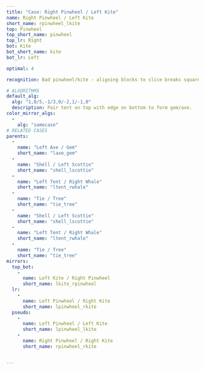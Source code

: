 ```yaml
---
title: "Case: Right Pinwheel / Left Kite"
name: Right Pinwheel / Left Kite
short_name: rpinwheel_lkite
top: Pinwheel
top_short_name: pinwheel
top_lr: Right
bot: Kite
bot_short_name: kite
bot_lr: Left

optimal: 4

recognition: Bad pinwheel/kite - aligning blocks to slice breaks squareshape.

# ALGORITHMS
default_alg:
  alg: "1,0/5,-1/3,0/-2,1/-1,0"
  description: Pair tent on top with edge on bottom to form gem/axe.
color_mirror_algs:
  -
    alg: "samecase"
# RELATED CASES
parents:
  -
    name: "Left Axe / Gem"
    short_name: "laxe_gem"
  -
    name: "Shell / Left Scottie"
    short_name: "shell_lscottie"
  -
    name: "Left Tent / Right Whale"
    short_name: "ltent_rwhale"
  -
    name: "Tie / Tree"
    short_name: "tie_tree"
  -
    name: "Shell / Left Scottie"
    short_name: "shell_lscottie"
  -
    name: "Left Tent / Right Whale"
    short_name: "ltent_rwhale"
  -
    name: "Tie / Tree"
    short_name: "tie_tree"
mirrors:
  top_bot:
    -
      name: Left Kite / Right Pinwheel
      short_name: lkite_rpinwheel
  lr:
    -
      name: Left Pinwheel / Right Kite
      short_name: lpinwheel_rkite
  pseudo:
    -
      name: Left Pinwheel / Left Kite
      short_name: lpinwheel_lkite
    -
      name: Right Pinwheel / Right Kite
      short_name: rpinwheel_rkite


---
```


